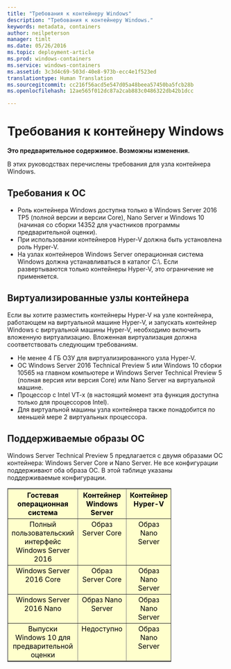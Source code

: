 ```yaml
---
title: "Требования к контейнеру Windows"
description: "Требования к контейнеру Windows."
keywords: metadata, containers
author: neilpeterson
manager: timlt
ms.date: 05/26/2016
ms.topic: deployment-article
ms.prod: windows-containers
ms.service: windows-containers
ms.assetid: 3c3d4c69-503d-40e8-973b-ecc4e1f523ed
translationtype: Human Translation
ms.sourcegitcommit: cc216f56acd5e547d05a48beea57450ba5fcb28b
ms.openlocfilehash: 12ae565f012dc87a2cab883c0486322db42b1dcc

---
```


# Требования к контейнеру Windows

**Это предварительное содержимое. Возможны изменения.** 

В этих руководствах перечислены требования для узла контейнера Windows.

## Требования к ОС

- Роль контейнера Windows доступна только в Windows Server 2016 TP5 (полной версии и версии Core), Nano Server и Windows 10 (начиная со сборки 14352 для участников программы предварительной оценки).
- При использовании контейнеров Hyper-V должна быть установлена роль Hyper-V.
- На узлах контейнеров Windows Server операционная система Windows должна устанавливаться в каталог C:\\. Если развертываются только контейнеры Hyper-V, это ограничение не применяется.

## Виртуализированные узлы контейнера

Если вы хотите разместить контейнеры Hyper-V на узле контейнера, работающем на виртуальной машине Hyper-V, и запускать контейнер Windows c виртуальной машины Hyper-V, необходимо включить вложенную виртуализацию. Вложенная виртуализация должна соответствовать следующим требованиям.

- Не менее 4 ГБ ОЗУ для виртуализированного узла Hyper-V.
- ОС Windows Server 2016 Technical Preview 5 или Windows 10 сборки 10565 на главном компьютере и Windows Server Technical Preview 5 (полная версия или версия Core) или Nano Server на виртуальной машине.
- Процессор с Intel VT-x (в настоящий момент эта функция доступна только для процессоров Intel).
- Для виртуальной машины узла контейнера также понадобится по меньшей мере 2 виртуальных процессора.

## Поддерживаемые образы ОС

Windows Server Technical Preview 5 предлагается с двумя образами ОС контейнера: Windows Server Core и Nano Server. Не все конфигурации поддерживают оба образа ОС. В этой таблице указаны поддерживаемые конфигурации.

<table border="1" style="background-color:FFFFCC;border-collapse:collapse;border:1px solid FFCC00;color:000000;width:75%" cellpadding="5" cellspacing="5">
<thead>
<tr valign="top">
<th><center>Гостевая операционная система</center></th>
<th><center>Контейнер Windows Server</center></th>
<th><center>Контейнер Hyper-V</center></th>
</tr>
</thead>
<tbody>
<tr valign="top">
<td><center>Полный пользовательский интерфейс Windows Server 2016</center></td>
<td><center>Образ Server Core</center></td>
<td><center>Образ Nano Server</center></td>
</tr>
<tr valign="top">
<td><center>Windows Server 2016 Core</center></td>
<td><center>Образ Server Core</center></td>
<td><center> Образ Nano Server</center></td>
</tr>
<tr valign="top">
<td><center>Windows Server 2016 Nano</center></td>
<td><center> Образ Nano Server</center></td>
<td><center>Образ Nano Server</center></td>
</tr>
<tr valign="top">
<td><center>Выпуски Windows 10 для предварительной оценки</center></td>
<td><center>Недоступно</center></td>
<td><center>Образ Nano Server</center></td>
</tr>
</tbody>
</table>



<!--HONumber=Jun16_HO4-->


